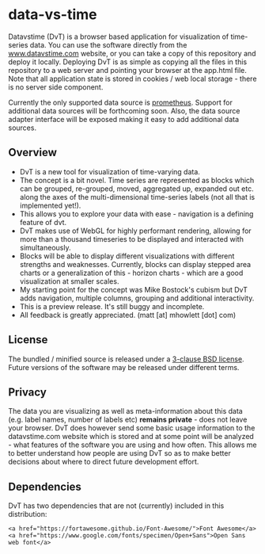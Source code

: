 # data-vs-time

Datavstime (DvT) is a browser based application for visualization of
time-series data. You can use the software directly from the 
<a href="http://www.datavstime.com">www.datavstime.com</a> website, or you 
can take a copy of this repository and deploy it locally. Deploying DvT
is as simple as copying all the files in this repository to a web server 
and pointing your browser at the app.html file. Note that all application
state is stored in cookies / web local storage - there is no server side
component.

Currently the only supported data source is <a href="http://prometheus.io">prometheus</a>. Support for additional data sources will be forthcoming soon. Also, the data source adapter interface will be exposed making it easy to add additional data sources.

## Overview

* DvT is a new tool for visualization of time-varying data.
* The concept is a bit novel. Time series are represented as blocks which can be grouped, re-grouped, moved, aggregated up, expanded out etc. along the axes of the multi-dimensional time-series labels (not all that is implemented yet!).
* This allows you to explore your data with ease - navigation is a defining feature of dvt.
* DvT makes use of WebGL for highly performant rendering, allowing for more than a thousand timeseries to be displayed and interacted with simultaneously.
* Blocks will be able to display different visualizations with different strengths and weaknesses. Currently, blocks can display stepped area charts or a generalization of this - horizon charts - which are a good visualization at smaller scales.
* My starting point for the concept was Mike Bostock's cubism but DvT adds navigation, multiple columns, grouping and additional interactivity.
* This is a preview release. It's still buggy and incomplete.
* All feedback is greatly appreciated. (matt [at] mhowlett [dot] com)

## License

The bundled / minified source is released under a 
[3-clause BSD license](LICENSE.txt). Future versions of the software 
may be released under different terms.

## Privacy

The data you are visualizing as well as meta-information about this data
(e.g. label names, number of labels etc) **remains private** - does not
leave your browser. DvT does however send some basic usage information 
to the datavstime.com website which is stored and at some point will be 
analyzed - what features of the software you are using and how often. 
This allows me to better understand how people are using DvT so as to 
make better decisions about where to direct future development effort.

## Dependencies

DvT has two dependencies that are not (currently) included in this 
distribution:

    <a href="https://fortawesome.github.io/Font-Awesome/">Font Awesome</a>
    <a href="https://www.google.com/fonts/specimen/Open+Sans">Open Sans web font</a>

